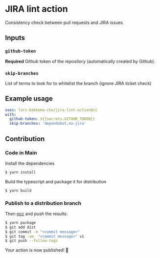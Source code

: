 # JIRA lint action

Consistency check between pull requests and JIRA issues

## Inputs

### `github-token`

**Required** Github token of the repository (automatically created by Github).

### `skip-branches`

List of terms to look for to whitelist the branch (ignore JIRA ticket check)

## Example usage

```yml
uses: lars-bekkema-cko/jira-lint-action@v1
with:
  github-token: ${{secrets.GITHUB_TOKEN}}
  skip-branches: 'dependabot,no-jira'
```

## Contribution

### Code in Main

Install the dependencies  
```bash
$ yarn install
```

Build the typescript and package it for distribution
```bash
$ yarn build
```

### Publish to a distribution branch

Then [ncc](https://github.com/zeit/ncc) and push the results:
```bash
$ yarn package
$ git add dist
$ git commit -m "<commit message>"
$ git tag -am  "<commit message>" v1
$ git push --follow-tags
```

Your action is now published! :rocket:
